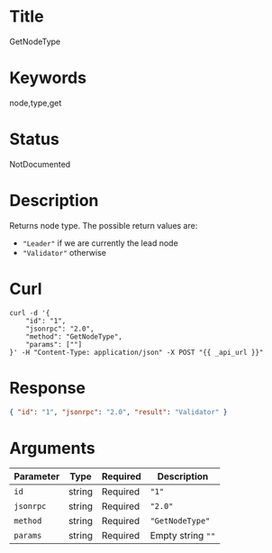 # Title

GetNodeType

# Keywords

node,type,get

# Status

NotDocumented

# Description

Returns node type. The possible return values are:

- `"Leader"` if we are currently the lead node
- `"Validator"` otherwise

# Curl

```shell
curl -d '{
    "id": "1",
    "jsonrpc": "2.0",
    "method": "GetNodeType",
    "params": [""]
}' -H "Content-Type: application/json" -X POST "{{ _api_url }}"
```

# Response

```json
{ "id": "1", "jsonrpc": "2.0", "result": "Validator" }
```

# Arguments

| Parameter | Type   | Required | Description       |
| --------- | ------ | -------- | ----------------- |
| `id`      | string | Required | `"1"`             |
| `jsonrpc` | string | Required | `"2.0"`           |
| `method`  | string | Required | `"GetNodeType"`   |
| `params`  | string | Required | Empty string `""` |

